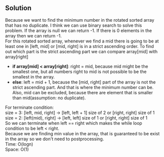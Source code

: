 ## Solution
Because we want to find the minimum number in the rotated sorted array that has no duplicate. I think we can use binary search to solve this problem. If the array is null we can return -1. If there is 0 elements in the array then we can return -1.<br>
For this rotated sorted array, whenever we find a mid there is going to be at least one in [left, mid] or [mid, right] is in a strict ascending order. To find out which part is the strict ascending part we can compare array[mid] with array[right]
* **if array[mid] < array[right]**: right = mid, because mid might be the smallest one, but all numbers right to mid is not possible to be the smallest in the array.
* **else**: left = mid + 1, because the [mid, right] part of the array is not the strict ascending part. And that is where the minimum number can be. Also, mid can be excluded, because there are element that is smaller than mid(assumption: no duplicate).<br>

For terminate condition: <br>
size = 3: [left, mid, right] -> [left, left + 1] size of 2 or [right, right] size of 1<br>
size = 2: [left(mid), right] -> [left, left] size of 1 or [right, right] size of 1<br>
So we can terminate when left == right which makes the while loop condition to be left < right.<br>
Because we are finding min value in the array, that is guaranteed to be exist in the array so we don't need to postprocessing.<br>
Time: O(logn)<br>
Space: O(1)